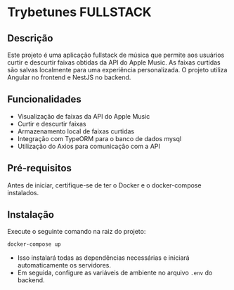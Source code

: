 # Trybetunes FULLSTACK

## Descrição

Este projeto é uma aplicação fullstack de música que permite aos usuários curtir e descurtir faixas obtidas da API do Apple Music. As faixas curtidas são salvas localmente para uma experiência personalizada. O projeto utiliza Angular no frontend e NestJS no backend.

## Funcionalidades

- Visualização de faixas da API do Apple Music
- Curtir e descurtir faixas
- Armazenamento local de faixas curtidas
- Integração com TypeORM para o banco de dados mysql
- Utilização do Axios para comunicação com a API

## Pré-requisitos

Antes de iniciar, certifique-se de ter o Docker e o docker-compose instalados.

## Instalação

Execute o seguinte comando na raiz do projeto:

```bash
docker-compose up
```
- Isso instalará todas as dependências necessárias e iniciará automaticamente os servidores.
- Em seguida, configure as variáveis de ambiente no arquivo `.env` do backend.

